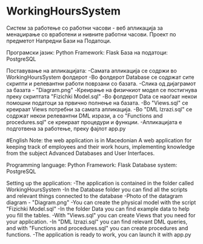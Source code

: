 # WorkingHoursSystem
Систем за работење со работни часови - веб апликација за менаџирање со вработени и нивните работни часови. Проект по предметот Напредни Бази на Податоци.

Програмски јазик: Python
Framework: Flask
База на податоци: PostgreSQL

Поставување на апликацијата:
-Самата апликација се содржи во WorkingHoursSystem фолдерот
-Во фолдерот Database се содржат сите скрипти и релевантни работи поврзани со базата.
-Слика од дијаграмот за базата - "Diagram.png"
-Креирање на физичкиот модел се постигнува преку скриптата "Fizichki Model.sql"
-Во фолдерот Data се наоѓаат некои помошни податоци за првично полнење на базата.
-Во "Views.sql" се креираат Views потребни за самата апликација.
-Во "DML Izrazi.sql" се содржат некои релевантни DML изрази, а со "Functions and procedures.sql" се креираат процедури и функции.
-Апликацијата е подготвена за работење, преку фајлот app.py


#English
Note: the web application is in Macedonian
A web application for keeping track of employees and their work hours, implementing knowledge from the subject Advanced Databases and User Interfaces.

Programming language: Python
Framework: Flask
Database system: PostgreSQL

Setting up the application:
-The application is contained in the folder called WorkingHoursSystem
-In the Database folder you can find all the scripts and relevant things connected to the database
-Photo of the datagram diagram - "Diagram.png"
-You can create the physical model with the script "Fizichki Model.sql"
-In the folder Data you can find example data to help you fill the tables.
-With "Views.sql" you can create Views that you need for your application.
-In "DML Izrazi.sql" you can find relevant DML queries, and with "Functions and procedures.sql" you can create procedures and functions.
-The application is ready to work, you can launch it with app.py
